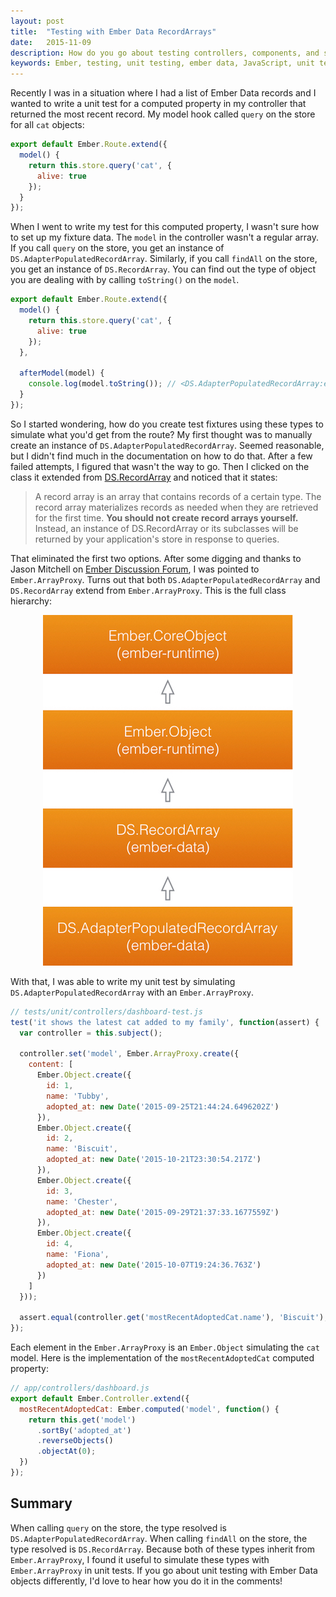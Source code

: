 ```yaml
---
layout: post
title:  "Testing with Ember Data RecordArrays"
date:   2015-11-09
description: How do you go about testing controllers, components, and services that are given Ember Data objects like DS.AdapterPopulatedRecordArray or DS.RecordArray? Let me show you!
keywords: Ember, testing, unit testing, ember data, JavaScript, unit test, Ember.js, EmberJS, AdapterPopulatedRecordArray, RecordArray, ArrayProxy, DS
---
```


Recently I was in a situation where I had a list of Ember Data records and I wanted to write a unit test for a computed property in my controller that returned the most recent record. My model hook called `query` on the store for all `cat` objects:

```js
export default Ember.Route.extend({
  model() {
    return this.store.query('cat', {
      alive: true
    });
  }
});
```

When I went to write my test for this computed property, I wasn't sure how to set up my fixture data. The `model` in the controller wasn't a regular array. If you call `query` on the store, you get an instance of `DS.AdapterPopulatedRecordArray`. Similarly, if you call `findAll` on the store, you get an instance of `DS.RecordArray`. You can find out the type of object you are dealing with by calling `toString()` on the `model`.

```js
export default Ember.Route.extend({
  model() {
    return this.store.query('cat', {
      alive: true
    });
  },

  afterModel(model) {
    console.log(model.toString()); // <DS.AdapterPopulatedRecordArray:ember363>
  }
});
```

So I started wondering, how do you create test fixtures using these types to simulate what you'd get from the route? My first thought was to manually create an instance of `DS.AdapterPopulatedRecordArray`. Seemed reasonable, but I didn't find much in the documentation on how to do that. After a few failed attempts, I figured that wasn't the way to go. Then I clicked on the class it extended from [DS.RecordArray](http://emberjs.com/api/data/classes/DS.RecordArray.html) and noticed that it states:

> A record array is an array that contains records of a certain type. The record array materializes records as needed when they are retrieved for the first time. __You should not create record arrays yourself.__ Instead, an instance of DS.RecordArray or its subclasses will be returned by your application's store in response to queries.

That eliminated the first two options. After some digging and thanks to Jason Mitchell on [Ember Discussion Forum](http://discuss.emberjs.com/t/how-do-i-fake-out-the-data-that-a-component-receives-from-the-store/9044/5), I was pointed to `Ember.ArrayProxy`. Turns out that both `DS.AdapterPopulatedRecordArray` and `DS.RecordArray` extend from `Ember.ArrayProxy`. This is the full class hierarchy:

<div style="text-align:center;">
  <img src="/images/ember-data-class-hierarchy.jpeg" alt="Ember Data DS.AdapterPopulatedRecordArray hierarchy" style="width:inherit;">
</div>

With that, I was able to write my unit test by simulating `DS.AdapterPopulatedRecordArray` with an `Ember.ArrayProxy`.

```js
// tests/unit/controllers/dashboard-test.js
test('it shows the latest cat added to my family', function(assert) {
  var controller = this.subject();

  controller.set('model', Ember.ArrayProxy.create({
    content: [
      Ember.Object.create({
        id: 1,
        name: 'Tubby',
        adopted_at: new Date('2015-09-25T21:44:24.6496202Z')
      }),
      Ember.Object.create({
        id: 2,
        name: 'Biscuit',
        adopted_at: new Date('2015-10-21T23:30:54.217Z')
      }),
      Ember.Object.create({
        id: 3,
        name: 'Chester',
        adopted_at: new Date('2015-09-29T21:37:33.1677559Z')
      }),
      Ember.Object.create({
        id: 4,
        name: 'Fiona',
        adopted_at: new Date('2015-10-07T19:24:36.763Z')
      })
    ]
  }));

  assert.equal(controller.get('mostRecentAdoptedCat.name'), 'Biscuit');
});
```

Each element in the `Ember.ArrayProxy` is an `Ember.Object` simulating the `cat` model. Here is the implementation of the `mostRecentAdoptedCat` computed property:

```js
// app/controllers/dashboard.js
export default Ember.Controller.extend({
  mostRecentAdoptedCat: Ember.computed('model', function() {
    return this.get('model')
      .sortBy('adopted_at')
      .reverseObjects()
      .objectAt(0);
  })
});
```

## Summary

When calling `query` on the store, the type resolved is `DS.AdapterPopulatedRecordArray`. When calling `findAll` on the store, the type resolved is `DS.RecordArray`. Because both of these types inherit from `Ember.ArrayProxy`, I found it useful to simulate these types with `Ember.ArrayProxy` in unit tests. If you go about unit testing with Ember Data objects differently, I'd love to hear how you do it in the comments!
